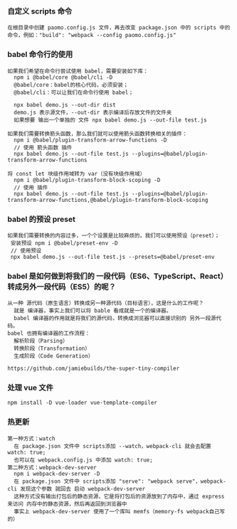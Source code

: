 ### 自定义 scripts 命令
    在根目录中创建 paomo.config.js 文件，再去改变 package.json 中的 scripts 中的命令，例如："build": "webpack --config paomo.config.js"

### babel 命令行的使用
    如果我们希望在命令行尝试使用 babel，需要安装如下库：
      npm i @babel/core @babel/cli -D
      @babel/core：babel的核心代码，必须安装；
      @babel/cli：可以让我们在命令行使用 babel；

      npx babel demo.js --out-dir dist
      demo.js 表示源文件，--out-dir 表示编译后存放文件的文件夹
      如果想要 输出一个单独的 文件 npx babel demo.js --out-file test.js
    
    如果我们需要转换箭头函数，那么我们就可以使用箭头函数转换相关的插件：
      npm i @babel/plugin-transform-arrow-functions -D
      // 使用 箭头函数 插件
      npx babel demo.js --out-file test.js --plugins=@babel/plugin-transform-arrow-functions

    将 const let 块级作用域转为 var（没有块级作用域）
      npm i @babel/plugin-transform-block-scoping -D
      // 使用 插件
      npx babel demo.js --out-file test.js --plugins=@babel/plugin-transform-arrow-functions,@babel/plugin-transform-block-scoping   

 ### babel 的预设 preset
    如果我们需要转换的内容过多，一个个设置是比较麻烦的，我们可以使用预设（preset）；
     安装预设 npm i @babel/preset-env -D
     // 使用预设
     npx babel demo.js --out-file test.js --presets=@babel/preset-env
  
  ### babel 是如何做到将我们的 一段代码（ES6、TypeScript、React）转成另外一段代码（ES5）的呢？
    从一种 源代码（原生语言）转换成另一种源代码（目标语言），这是什么的工作呢？
      就是 编译器，事实上我们可以将 bable 看成就是一个的编译器。
      babel 编译器的作用就是将我们的源代码，转换成浏览器可以直接识别的 另外一段源代码。
    babel 也拥有编译器的工作流程：
      解析阶段（Parsing）
      转换阶段（Transformation）      
      生成阶段（Code Generation）
    
    https://github.com/jamiebuilds/the-super-tiny-compiler

  ### 处理 vue 文件
    npm install -D vue-loader vue-template-compiler

  ### 热更新
    第一种方式：watch
      在 package.json 文件中 scripts添加 --watch，webpack-cli 就会去配置 watch: true;
      也可以在 webpack.config.js 中添加 watch: true;
    第二种方式：webpack-dev-server
      npm i webpack-dev-server -D
      在 package.json 文件中 scripts添加 "serve": "webpack serve"，webpack-cli 发现这个参数 就回去 启动 webpack-dev-server
      这种方式没有输出打包后的静态资源，它是将打包后的资源放到了内存中，通过 express 来访问 内存中的静态资源，然后再返回到浏览器中
      事实上 webpack-dev-server 使用了一个库叫 memfs（memory-fs webpack自己写的）


